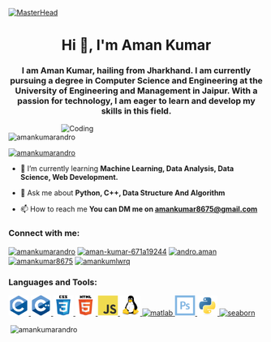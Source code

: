 [![MasterHead](https://1.bp.blogspot.com/-7A4WynwLsMw/XbBpCXG8fHI/AAAAAAAAMt4/uOa1bpLskYgrwGbllhSu2SDj_Mig8SXJQCLcBGAsYHQ/s1600/2000_600px.gif)](https://www.linkedin.com/in/aman-kumar-671a19244/)
<h1 align="center">Hi 👋, I'm Aman Kumar</h1>
<h3 align="center">I am Aman Kumar, hailing from Jharkhand. I am currently pursuing a degree in Computer Science and Engineering at the University of Engineering and Management in Jaipur. With a passion for technology, I am eager to learn and develop my skills in this field.</h3>
<img align="right" alt="Coding" width="400" src="https://github.com/Adam-pw/Adam-pw/blob/main/animation_500_kxa883sd.gif">


<p align="left"> <img src="https://komarev.com/ghpvc/?username=amankumarandro&label=Profile%20views&color=0e75b6&style=flat" alt="amankumarandro" /> </p>

<p align="left"> <a href="https://twitter.com/amankumarandro" target="blank"><img src="https://img.shields.io/twitter/follow/amankumarandro?logo=twitter&style=for-the-badge" alt="amankumarandro" /></a> </p>

- 🌱 I’m currently learning **Machine Learning, Data Analysis, Data Science, Web Development.**

- 💬 Ask me about **Python, C++, Data Structure And Algorithm**

- 📫 How to reach me **You can DM me on amankumar8675@gmail.com**

<h3 align="left">Connect with me:</h3>
<p align="left">
<a href="https://twitter.com/amankumarandro" target="blank"><img align="center" src="https://raw.githubusercontent.com/rahuldkjain/github-profile-readme-generator/master/src/images/icons/Social/twitter.svg" alt="amankumarandro" height="30" width="40" /></a>
<a href="https://linkedin.com/in/aman-kumar-671a19244" target="blank"><img align="center" src="https://raw.githubusercontent.com/rahuldkjain/github-profile-readme-generator/master/src/images/icons/Social/linked-in-alt.svg" alt="aman-kumar-671a19244" height="30" width="40" /></a>
<a href="https://instagram.com/andro.aman" target="blank"><img align="center" src="https://raw.githubusercontent.com/rahuldkjain/github-profile-readme-generator/master/src/images/icons/Social/instagram.svg" alt="andro.aman" height="30" width="40" /></a>
<a href="https://www.hackerrank.com/amankumar8675" target="blank"><img align="center" src="https://raw.githubusercontent.com/rahuldkjain/github-profile-readme-generator/master/src/images/icons/Social/hackerrank.svg" alt="amankumar8675" height="30" width="40" /></a>
<a href="https://auth.geeksforgeeks.org/user/amankumlwrq" target="blank"><img align="center" src="https://raw.githubusercontent.com/rahuldkjain/github-profile-readme-generator/master/src/images/icons/Social/geeks-for-geeks.svg" alt="amankumlwrq" height="30" width="40" /></a>
</p>

<h3 align="left">Languages and Tools:</h3>
<p align="left"> <a href="https://www.cprogramming.com/" target="_blank" rel="noreferrer"> <img src="https://raw.githubusercontent.com/devicons/devicon/master/icons/c/c-original.svg" alt="c" width="40" height="40"/> </a> <a href="https://www.w3schools.com/cpp/" target="_blank" rel="noreferrer"> <img src="https://raw.githubusercontent.com/devicons/devicon/master/icons/cplusplus/cplusplus-original.svg" alt="cplusplus" width="40" height="40"/> </a> <a href="https://www.w3schools.com/css/" target="_blank" rel="noreferrer"> <img src="https://raw.githubusercontent.com/devicons/devicon/master/icons/css3/css3-original-wordmark.svg" alt="css3" width="40" height="40"/> </a> <a href="https://www.w3.org/html/" target="_blank" rel="noreferrer"> <img src="https://raw.githubusercontent.com/devicons/devicon/master/icons/html5/html5-original-wordmark.svg" alt="html5" width="40" height="40"/> </a> <a href="https://developer.mozilla.org/en-US/docs/Web/JavaScript" target="_blank" rel="noreferrer"> <img src="https://raw.githubusercontent.com/devicons/devicon/master/icons/javascript/javascript-original.svg" alt="javascript" width="40" height="40"/> </a> <a href="https://www.linux.org/" target="_blank" rel="noreferrer"> <img src="https://raw.githubusercontent.com/devicons/devicon/master/icons/linux/linux-original.svg" alt="linux" width="40" height="40"/> </a> <a href="https://www.mathworks.com/" target="_blank" rel="noreferrer"> <img src="https://upload.wikimedia.org/wikipedia/commons/2/21/Matlab_Logo.png" alt="matlab" width="40" height="40"/> </a> <a href="https://www.photoshop.com/en" target="_blank" rel="noreferrer"> <img src="https://raw.githubusercontent.com/devicons/devicon/master/icons/photoshop/photoshop-line.svg" alt="photoshop" width="40" height="40"/> </a> <a href="https://www.python.org" target="_blank" rel="noreferrer"> <img src="https://raw.githubusercontent.com/devicons/devicon/master/icons/python/python-original.svg" alt="python" width="40" height="40"/> </a> <a href="https://seaborn.pydata.org/" target="_blank" rel="noreferrer"> <img src="https://seaborn.pydata.org/_images/logo-mark-lightbg.svg" alt="seaborn" width="40" height="40"/> </a> </p>

<p>&nbsp;<img align="center" src="https://github-readme-stats.vercel.app/api?username=amankumarandro&show_icons=true&locale=en" alt="amankumarandro" /></p>


